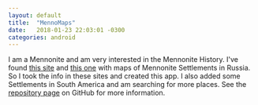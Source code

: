 ```yaml
---
layout: default
title:  "MennoMaps"
date:   2018-01-23 22:03:01 -0300
categories: android
---
```


I am a Mennonite and am very interested in the Mennonite History. I've found <a href="https://www.germansfromrussiasettlementlocations.org/" target="_blank">this site</a> and <a href="http://chort.square7.ch/">this one</a> with maps of Mennonite Settlements in Russia. So I took the info in these sites and created this app. I also added some Settlements in South America and am searching for more places. See the <a href="https://github.com/Jongui/MennoMapsAndroid">repository page</a> on GitHub for more information.
